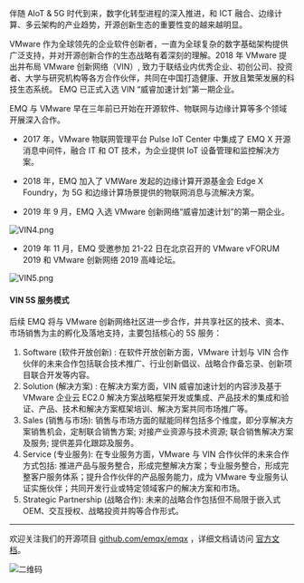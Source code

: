 伴随 AIoT & 5G 时代到来，数字化转型进程的深⼊推进，和 ICT 融合、边缘计算、多云架构的产业趋势，开源创新生态的重要性变的越来越明显。

VMware 作为全球领先的企业软件创新者，⼀直为全球复杂的数字基础架构提供⼴泛支持，并对开源创新合作的生态战略有着深刻的理解。2018 年 VMware 提出并布局 VMware 创新网络（VIN）, 致力于联结业内优秀企业、初创公司、投资者、大学与研究机构等各方合作伙伴，共同在中国打造健康、开放且繁荣发展的科技生态系统。 EMQ 已正式入选 VIN “威睿加速计划”第一期企业。



EMQ 与 VMware 早在三年前已开始在开源软件、物联网与边缘计算等多个领域开展深入合作。



- 2017 年，VMware 物联网管理平台 Pulse IoT Center 中集成了 EMQ X 开源消息中间件，融合 IT 和 OT 技术，为企业提供 IoT 设备管理和监控解决方案。

  

- 2018 年，EMQ 加入了 VMWare 发起的边缘计算开源基金会 Edge X Foundry，为 5G 和边缘计算场景提供的物联网消息与流解决方案。

  

- 2019 年 9 月，EMQ 入选  VMware 创新网络“威睿加速计划”的第一期企业。

![VIN4.png](https://static.emqx.net/images/045b24c10bd774d6039a6854674a0d38.png)


- 2019 年 11 月，EMQ 受邀参加 21-22 日在北京召开的 VMware vFORUM 2019 和 VMware 创新网络 2019 高峰论坛。

![VIN5.png](https://static.emqx.net/images/d0d50aeccb0bda6df14393ad21e9f74d.png)



#### VIN 5S 服务模式

后续 EMQ 将与 VMware 创新网络社区进一步合作，并共享社区的技术、资本、市场销售为主的孵化及落地支持，主要包括核心的 5S 服务：

1. Software (软件开放创新) : 在软件开放创新方面，VMware 计划与 VIN 合作伙伴的未来合作包括联合技术推广、行业创新倡议、战略合作备忘录、创新项目联合开发等内容。
2. Solution (解决方案) : 在解决方案方面，VIN 威睿加速计划的内容涉及基于 VMware 企业云 EC2.0 解决方案战略框架开发或集成、产品技术的集成和验证、产品、技术和解决方案框架培训、解决方案共同市场推广等。
3. Sales (销售与市场): 销售与市场方面的赋能同样包括多个维度，即分享解决方案销售机会，定制联合销售方案; 对接产业资源与技术资源; 联合销售解决方案及服务; 提供差异化跟踪及服务。
4. Service (专业服务): 在专业服务方面，VMware 与 VIN 合作伙伴的未来合作方式包括: 推进产品与服务整合，形成完整解决方案；专业服务整合，形成完整客户服务体系；提升合作伙伴的产品服务能力，成为 VMware 专业服务认证实施伙伴；共同开发行业或特定领域客户的解决方案和市场。
5. Strategic Partnership (战略合作): 未来的战略合作包括但不局限于嵌入式 OEM、交互授权、战略投资并购等合作形式。

------

欢迎关注我们的开源项目 [github.com/emqx/emqx](https://github.com/emqx/emqx) ，详细文档请访问 [官方文档](https://docs.emqx.io/broker/cn)。

![二维码](https://static.emqx.net/images/b99a97727d6f86a9912846e145b8b124.jpg)



